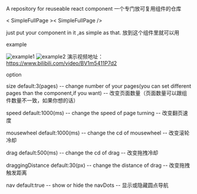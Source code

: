 A repository for reuseable react component
一个专门放可复用组件的仓库

< SimpleFullPage >< SimpleFullPage />

just put your component in it ,as simple as that.
放到这个组件里就可以用

example

![example1](https://user-images.githubusercontent.com/68488755/111765789-c2125d00-88df-11eb-8e91-881c9b4c608a.png)
![example2](https://user-images.githubusercontent.com/68488755/111765802-c5a5e400-88df-11eb-8756-369eba143f40.png)
演示视频地址：https://www.bilibili.com/video/BV1m5411P7d2

option

size default:3(pages) -- change number of your pages(you can set different pages than the component,if you want)
-- 改变页面数量（页面数量可以跟组件数量不一致，如果你想的话）

speed default:1000(ms) -- change the speed of page turning
-- 改变翻页速度

mousewheel default:1000(ms) -- change the cd of mousewheel
-- 改变滚轮冷却

drag default:500(ms) -- change the cd of drag
-- 改变拖拽冷却

draggingDistance default:30(px) -- change the distance of drag
-- 改变拖拽触发距离

nav default:true -- show or hide the navDots
-- 显示或隐藏圆点导航
